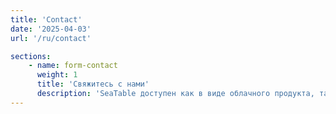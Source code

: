 ```yaml
---
title: 'Contact'
date: '2025-04-03'
url: '/ru/contact'

sections:
    - name: form-contact
      weight: 1
      title: 'Свяжитесь с нами'
      description: 'SeaTable доступен как в виде облачного продукта, так и в виде самостоятельной серверной версии. Соответственно, мы предлагаем нашим клиентам различные каналы связи'
---
```


